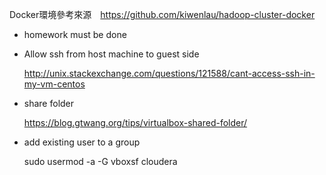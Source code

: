 Docker環境參考來源　https://github.com/kiwenlau/hadoop-cluster-docker

- homework must be done

- Allow ssh from host machine to guest side
    
    http://unix.stackexchange.com/questions/121588/cant-access-ssh-in-my-vm-centos

- share folder 


    https://blog.gtwang.org/tips/virtualbox-shared-folder/

- add existing user to a group
 
    sudo usermod -a -G vboxsf cloudera
